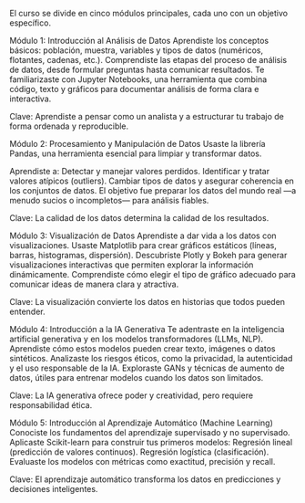 El curso se divide en cinco módulos principales, cada uno con un objetivo específico.

 Módulo 1: Introducción al Análisis de Datos
Aprendiste los conceptos básicos: población, muestra, variables y tipos de datos (numéricos, flotantes, cadenas, etc.).
Comprendiste las etapas del proceso de análisis de datos, desde formular preguntas hasta comunicar resultados.
Te familiarizaste con Jupyter Notebooks, una herramienta que combina código, texto y gráficos para documentar análisis de forma clara e interactiva.


Clave: Aprendiste a pensar como un analista y a estructurar tu trabajo de forma ordenada y reproducible.

 Módulo 2: Procesamiento y Manipulación de Datos
Usaste la librería Pandas, una herramienta esencial para limpiar y transformar datos.


Aprendiste a:
Detectar y manejar valores perdidos.
Identificar y tratar valores atípicos (outliers).
Cambiar tipos de datos y asegurar coherencia en los conjuntos de datos.
El objetivo fue preparar los datos del mundo real —a menudo sucios o incompletos— para análisis fiables.


Clave: La calidad de los datos determina la calidad de los resultados.

 Módulo 3: Visualización de Datos
Aprendiste a dar vida a los datos con visualizaciones.
Usaste Matplotlib para crear gráficos estáticos (líneas, barras, histogramas, dispersión).
Descubriste Plotly y Bokeh para generar visualizaciones interactivas que permiten explorar la información dinámicamente.
Comprendiste cómo elegir el tipo de gráfico adecuado para comunicar ideas de manera clara y atractiva.


Clave: La visualización convierte los datos en historias que todos pueden entender.

 Módulo 4: Introducción a la IA Generativa
Te adentraste en la inteligencia artificial generativa y en los modelos transformadores (LLMs, NLP).
Aprendiste cómo estos modelos pueden crear texto, imágenes o datos sintéticos.
Analizaste los riesgos éticos, como la privacidad, la autenticidad y el uso responsable de la IA.
Exploraste GANs y técnicas de aumento de datos, útiles para entrenar modelos cuando los datos son limitados.


Clave: La IA generativa ofrece poder y creatividad, pero requiere responsabilidad ética.

 Módulo 5: Introducción al Aprendizaje Automático (Machine Learning)
Conociste los fundamentos del aprendizaje supervisado y no supervisado.
Aplicaste Scikit-learn para construir tus primeros modelos:
Regresión lineal (predicción de valores continuos).
Regresión logística (clasificación).
Evaluaste los modelos con métricas como exactitud, precisión y recall.


Clave: El aprendizaje automático transforma los datos en predicciones y decisiones inteligentes.


